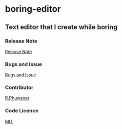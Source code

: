 # boring-editor
## Text editor  that I create while boring
### Release Note
[Release Note](https://github.com/pwnrrk/boring-editor/releases)
### Bugs and Issue
[Bugs and Issue ](https://github.com/pwnrrk/boring-editor/issues)
### Contributor
[R.Phuwanat](https://pwnrrk.github.io)
### Code Licence
[MIT](https://github.com/pwnrrk/boring-editor/blob/master/LICENSE)
